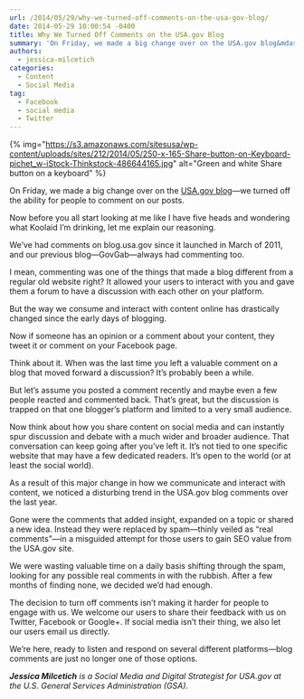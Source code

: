 ```yaml
---
url: /2014/05/29/why-we-turned-off-comments-on-the-usa-gov-blog/
date: 2014-05-29 10:00:54 -0400
title: Why We Turned Off Comments on the USA.gov Blog
summary: 'On Friday, we made a big change over on the USA.gov blog&mdash;we turned off the ability for people to comment on our posts. Now before you all start looking at me like I have five heads and wondering what Koolaid I&rsquo;m drinking, let me explain our reasoning. We&rsquo;ve had comments on blog.usa.gov since it launched'
authors:
  - jessica-milcetich
categories:
  - Content
  - Social Media
tag:
  - Facebook
  - social media
  - Twitter
---
```


{% img="https://s3.amazonaws.com/sitesusa/wp-content/uploads/sites/212/2014/05/250-x-165-Share-button-on-Keyboard-pichet_w-iStock-Thinkstock-486644165.jpg" alt="Green and white Share button on a keyboard" %} 

On Friday, we made a big change over on the [USA.gov blog](http://blog.usa.gov/)—we turned off the ability for people to comment on our posts.

Now before you all start looking at me like I have five heads and wondering what Koolaid I’m drinking, let me explain our reasoning.

We’ve had comments on blog.usa.gov since it launched in March of 2011, and our previous blog—GovGab—always had commenting too.

I mean, commenting was one of the things that made a blog different from a regular old website right? It allowed your users to interact with you and gave them a forum to have a discussion with each other on your platform.

But the way we consume and interact with content online has drastically changed since the early days of blogging.

Now if someone has an opinion or a comment about your content, they tweet it or comment on your Facebook page.

Think about it. When was the last time you left a valuable comment on a blog that moved forward a discussion? It’s probably been a while.

But let’s assume you posted a comment recently and maybe even a few people reacted and commented back. That’s great, but the discussion is trapped on that one blogger’s platform and limited to a very small audience.

Now think about how you share content on social media and can instantly spur discussion and debate with a much wider and broader audience. That conversation can keep going after you’ve left it. It’s not tied to one specific website that may have a few dedicated readers. It’s open to the world (or at least the social world).

As a result of this major change in how we communicate and interact with content, we noticed a disturbing trend in the USA.gov blog comments over the last year.

Gone were the comments that added insight, expanded on a topic or shared a new idea. Instead they were replaced by spam—thinly veiled as “real comments”—in a misguided attempt for those users to gain SEO value from the USA.gov site.

We were wasting valuable time on a daily basis shifting through the spam, looking for any possible real comments in with the rubbish. After a few months of finding none, we decided we’d had enough.

The decision to turn off comments isn’t making it harder for people to engage with us. We welcome our users to share their feedback with us on Twitter, Facebook or Google+. If social media isn’t their thing, we also let our users email us directly.

We’re here, ready to listen and respond on several different platforms—blog comments are just no longer one of those options.

_**Jessica Milcetich** is a Social Media and Digital Strategist for USA.gov at the U.S. General Services Administration (GSA)._